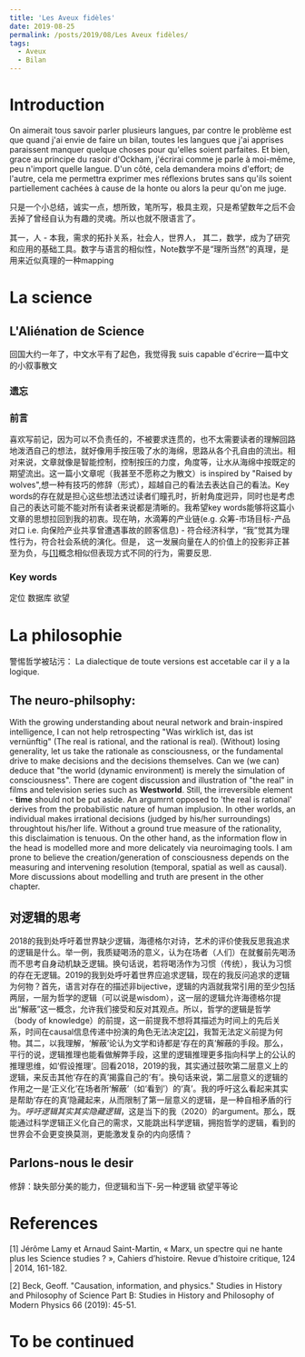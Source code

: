 ```yaml
---
title: 'Les Aveux fidèles'
date: 2019-08-25
permalink: /posts/2019/08/Les Aveux fidèles/
tags:
  - Aveux
  - Bilan
---
```



Introduction
==================
On aimerait tous savoir parler plusieurs langues, par contre le problème est que quand j'ai envie de faire un bilan, 
toutes les langues que j'ai apprises paraissent manquer quelque choses pour qu'elles soient parfaites. Et bien, grace au principe
du rasoir d'Ockham, j'écrirai comme je parle à moi-même, peu n'import quelle langue. D'un côté, cela demandera moins d'effort; 
de l'autre,  cela me permettra exprimer mes réflexions brutes sans qu'ils soient partiellement cachées à cause de la honte ou alors la peur
qu'on me juge. 

只是一个小总结，诚实一点，想所致，笔所写，极具主观，只是希望数年之后不会丢掉了曾经自认为有趣的灵魂。所以也就不限语言了。

其一，人 - 本我，需求的拓扑关系，社会人，世界人，
其二，数学，成为了研究和应用的基础工具。数字与语言的相似性，Note数学不是“理所当然”的真理，是用来近似真理的一种mapping

La science
==================

## L'Aliénation de Science
回国大约一年了，中文水平有了起色，我觉得我 suis capable d'écrire一篇中文的小叙事散文
### 遗忘
### 前言
喜欢写前记，因为可以不负责任的，不被要求连贯的，也不太需要读者的理解回路地泼洒自己的想法，就好像用手按压吸了水的海绵，思路从各个孔自由的流出。相对来说，文章就像是智能控制，控制按压的力度，角度等，让水从海绵中按既定的期望流出。这一篇小文章呢（我甚至不愿称之为散文）is inspired by "Raised by wolves",想一种有技巧的修辞（形式），超越自己的看法去表达自己的看法。Key words的存在就是担心这些想法透过读者们瞳孔时，折射角度迥异，同时也是考虑自己的表达可能不能对所有读者来说都是清晰的。我希望key words能够将这篇小文章的思想拉回到我的初衷。现在呐，水滴筹的产业链(e.g. 众筹-市场目标-产品对口 i.e. 向保险产业共享曾遭遇事故的顾客信息) - 符合经济科学，“我”觉其为理性行为，符合社会系统的演化。但是，
这一发展向量在人的价值上的投影非正甚至为负，与[[1]](#1)概念相似但表现方式不同的行为，需要反思.
### Key words
定位 数据库 欲望



La philosophie
==================
警惕哲学被玷污： La dialectique de toute versions est accetable car il y a la logique.

## The neuro-philsophy: 
With the growing understanding about neural network and brain-inspired intelligence, I can not help retrospecting "Was wirklich ist, das ist vernünftig" (The real is rational, and the rational is real). (Without) losing generality, let us take the rationale as consciousness, or the fundamental drive to make decisions and the decisions themselves. Can we (we can) deduce that "the world (dynamic environment) is merely the simulation of consciousness". There are cogent discussion and illustration of "the real" in films and television series such as **Westworld**. Still, the irreversible element - **time** should not be put aside. An argumrnt opposed to 'the real is rational' derives from the probabilistic nature of human implusion. In other worlds, an individual makes irrational decisions (judged by his/her surroundings) throughtout his/her life. Without a ground true measure of the rationality, this disclaimation is tenuous. On the other hand, as the information flow in the head is modelled more and more delicately via neuroimaging tools. I am prone to believe the creation/generation of consciousness depends on the measuring and intervening resolution (temporal, spatial as well as causal). More discussions about modelling and truth are present in the other chapter.

## 对逻辑的思考
2018的我到处呼吁着世界缺少逻辑，海德格尔对诗，艺术的评价使我反思我追求的逻辑是什么。举一例，我质疑喝汤的意义，认为在场者（人们）在就餐前先喝汤而不思考自身动机缺乏逻辑。换句话说，若将喝汤作为习惯（传统），我认为习惯的存在无逻辑。2019的我到处呼吁着世界应追求逻辑，现在的我反问追求的逻辑为何物？首先，语言对存在的描述非bijective，逻辑的内涵就我常引用的至少包括两层，一层为哲学的逻辑（可以说是wisdom），这一层的逻辑允许海德格尔提出“解蔽”这一概念，允许我们接受和反对其观点。所以，哲学的逻辑是哲学（body of knowledge）的前提，这一前提我不想将其描述为时间上的先后关系，时间在causal信息传递中扮演的角色无法决定[[2]](#2)，我暂无法定义前提为何物。其二，以我理解，‘解蔽’论认为文学和诗都是‘存在的真’解蔽的手段。那么，平行的说，逻辑推理也能看做解弊手段，这里的逻辑推理更多指向科学上的公认的推理思维，如‘假设推理’。回看2018，2019的我，其实通过鼓吹第二层意义上的逻辑，来反击其他‘存在的真’揭露自己的‘有’。换句话来说，第二层意义的逻辑的作用之一是‘正义化’在场者所‘解蔽’（如‘看到’）的‘真’。我的呼吁这么看起来其实是帮助‘存在的真’隐藏起来，从而限制了第一层意义的逻辑，是一种自相矛盾的行为。*呼吁逻辑其实其实隐藏逻辑*，这是当下的我（2020）的argument。那么，既能通过科学逻辑正义化自己的需求，又能跳出科学逻辑，拥抱哲学的逻辑，看到的世界会不会更变换莫测，更能激发复杂的内向感情？

## Parlons-nous le desir
修辞：缺失部分美的能力，但逻辑和当下-另一种逻辑
欲望平等论

References
==================
<a id="1">[1]</a> 
Jérôme Lamy et Arnaud Saint-Martin, 
« Marx, un spectre qui ne hante plus les Science studies ? », 
Cahiers d’histoire. 
Revue d’histoire critique, 124 | 2014, 161-182.

<a id="2">[2]</a>
Beck, Geoff. "Causation, information, and physics." Studies in History and Philosophy of Science Part B: Studies in History and Philosophy of Modern Physics 66 (2019): 45-51.

To be continued
==================
